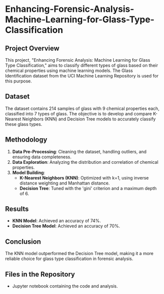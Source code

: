 # Enhancing-Forensic-Analysis-Machine-Learning-for-Glass-Type-Classification

## Project Overview

This project, "Enhancing Forensic Analysis: Machine Learning for Glass Type Classification," aims to classify different types of glass based on their chemical properties using machine learning models. The Glass Identification dataset from the UCI Machine Learning Repository is used for this purpose.

## Dataset

The dataset contains 214 samples of glass with 9 chemical properties each, classified into 7 types of glass. The objective is to develop and compare K-Nearest Neighbors (KNN) and Decision Tree models to accurately classify these glass types.

## Methodology

1. **Data Pre-Processing**: Cleaning the dataset, handling outliers, and ensuring data completeness.
2. **Data Exploration**: Analyzing the distribution and correlation of chemical properties.
3. **Model Building**:
   - **K-Nearest Neighbors (KNN)**: Optimized with k=1, using inverse distance weighting and Manhattan distance.
   - **Decision Tree**: Tuned with the 'gini' criterion and a maximum depth of 6.

## Results

- **KNN Model**: Achieved an accuracy of 74%.
- **Decision Tree Model**: Achieved an accuracy of 70%.

## Conclusion

The KNN model outperformed the Decision Tree model, making it a more reliable choice for glass type classification in forensic analysis.

## Files in the Repository

- Jupyter notebook containing the code and analysis.



